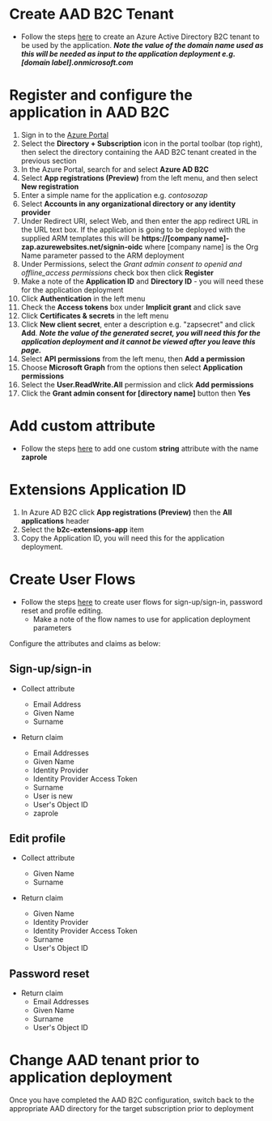 # Create AAD B2C Tenant

* Follow the steps [here](https://docs.microsoft.com/en-us/azure/active-directory-b2c/tutorial-create-tenant) to create an Azure Active Directory B2C tenant to be used by the application. ***Note the value of the domain name used as this will be needed as input to the application deployment e.g. [domain label].onmicrosoft.com***

# Register and configure the application in AAD B2C

1. Sign in to the [Azure Portal](https://portal.azure.com/)
1. Select the **Directory + Subscription** icon in the portal toolbar (top right), then select the directory containing the AAD B2C tenant created in the previous section
1. In the Azure Portal, search for and select **Azure AD B2C** 
1. Select **App registrations (Preview)** from the left menu, and then select **New registration**
1. Enter a simple name for the application e.g. *contosozap*
1. Select **Accounts in any organizational directory or any identity provider**
1. Under Redirect URI, select Web, and then enter the app redirect URL in the URL text box.  If the application is going to be deployed with the supplied ARM templates this will be **https://[company name]-zap.azurewebsites.net/signin-oidc** where [company name] is the Org Name parameter passed to the ARM deployment 
1. Under Permissions, select the *Grant admin consent to openid and offline_access permissions* check box then click **Register**
1. Make a note of the **Application ID** and **Directory ID** - you will need these for the application deployment
1. Click **Authentication** in the left menu
1. Check the **Access tokens** box under **Implicit grant** and click save
1. Click **Certificates & secrets** in the left menu
1. Click **New client secret**, enter a description e.g. "zapsecret" and click **Add**. ***Note the value of the generated secret, you will need this for the application deployment and it cannot be viewed after you leave this page.***
1. Select **API permissions** from the left menu, then **Add a permission**
1. Choose **Microsoft Graph** from the options then select **Application permissions**
1. Select the **User.ReadWrite.All** permission and click **Add permissions**
1. Click the **Grant admin consent for [directory name]** button then **Yes**

# Add custom attribute
* Follow the steps [here](https://docs.microsoft.com/en-us/azure/active-directory-b2c/user-flow-custom-attributes) to add one custom **string** attribute with the name **zaprole**

# Extensions Application ID

1. In Azure AD B2C click **App registrations (Preview)** then the **All applications** header
1. Select the **b2c-extensions-app** item
1. Copy the Application ID, you will need this for the application deployment.

# Create User Flows

* Follow the steps [here](https://docs.microsoft.com/en-us/azure/active-directory-b2c/tutorial-create-user-flows) to create user flows for sign-up/sign-in, password reset and profile editing.
  * Make a note of the flow names to use for application deployment parameters

Configure the attributes and claims as below:

## Sign-up/sign-in

* Collect attribute
  * Email Address
  * Given Name
  * Surname

* Return claim
  * Email Addresses
  * Given Name
  * Identity Provider
  * Identity Provider Access Token
  * Surname
  * User is new
  * User's Object ID
  * zaprole

## Edit profile

* Collect attribute
  * Given Name
  * Surname

* Return claim
  * Given Name
  * Identity Provider
  * Identity Provider Access Token
  * Surname
  * User's Object ID

## Password reset

* Return claim
  * Email Addresses
  * Given Name
  * Surname
  * User's Object ID

# Change AAD tenant prior to application deployment

Once you have completed the AAD B2C configuration, switch back to the appropriate AAD directory for the target subscription prior to deployment




